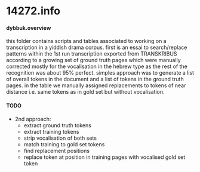 # 14272.info
#### dybbuk.overview
this folder contains scripts and tables associated to working on a transcription in a yiddish drama corpus. first is an essai to search/replace patterns within the 1st run transcription exported from TRANSKRIBUS according to a growing set of ground truth pages which were manually corrected mostly for the vocalisation in the hebrew type as the rest of the recognition was about 95% perfect. simples approach was to generate a list of overall tokens in the document and a list of tokens in the ground truth pages. in the table we manually assigned replacements to tokens of near distance i.e. same tokens as in gold set but without vocalisation.   

#### TODO

- 2nd approach:
  - extract ground truth tokens
  - extract training tokens
  - strip vocalisation of both sets
  - match training to gold set tokens
  - find replacement positions
  - replace token at position in training pages with vocalised gold set token